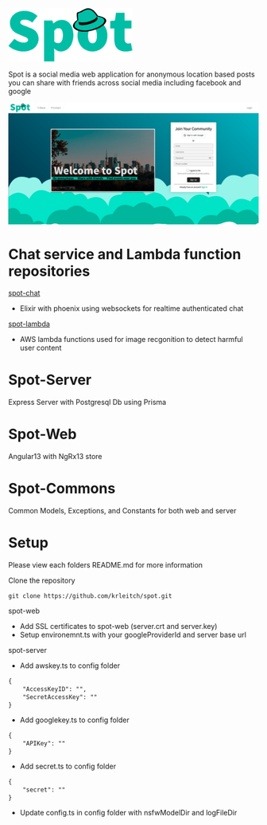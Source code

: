 <img src="./spot-web/src/assets/images/logo_v7_transparent.png" alt="spot" width="250"/>

Spot is a social media web application for anonymous location based posts you can share with friends across social media including facebook and google

<img src="./spot_preview.png" alt="spot" width="750"/>

# Chat service and Lambda function repositories

[spot-chat](https://github.com/krleitch/spot-chat)
- Elixir with phoenix using websockets for realtime authenticated chat

[spot-lambda](https://github.com/krleitch/spot-lambda)
- AWS lambda functions used for image recgonition to detect harmful user content

# Spot-Server
Express Server with Postgresql Db using Prisma

# Spot-Web
Angular13 with NgRx13 store

# Spot-Commons
Common Models, Exceptions, and Constants for both web and server

# Setup

Please view each folders README.md for more information

Clone the repository
```
git clone https://github.com/krleitch/spot.git
```

spot-web
- Add SSL certificates to spot-web (server.crt and server.key)
- Setup environemnt.ts with your googleProviderId and server base url

spot-server
- Add awskey.ts to config folder
```
{
    "AccessKeyID": "",
    "SecretAccessKey": ""
}
```
- Add googlekey.ts to config folder
```
{
    "APIKey": ""
}
```
- Add secret.ts to config folder
```
{
    "secret": ""
}
```
- Update config.ts in config folder with nsfwModelDir and logFileDir

